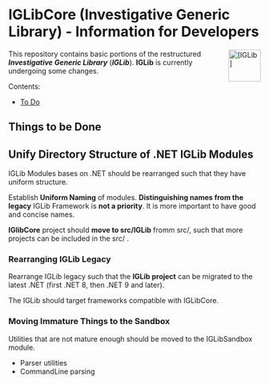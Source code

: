 
# IGLibCore (Investigative Generic Library) - Information for Developers

<img src="https://ajgorhoe.github.io/icons/IGLibIcon_256x256.png" alt="[IGLib]" align="right" width="48pt"
  style="float: right; max-width: 30%; width: 48pt; margin-left: 8pt;" />

This repository contains basic portions of the restructured ***Investigative Generic Library*** (***IGLib***). **IGLib** is currently undergoing some changes.

Contents:

* [To Do](#things-to-be-done)

## Things to be Done

## Unify Directory Structure of .NET IGLib Modules

IGLib Modules bases on .NET should be rearranged such that they have uniform structure.

Establish **Uniform Naming** of modules. **Distinguishing names from the legacy** IGLib Framework is **not a priority**. It is more important to have good and concise names.

**IGlibCore** project should **move to src/IGLib** fromm src/, such that more projects can be included in the src/ .

### Rearranging IGLib Legacy

Rearrange IGLib legacy such that the **IGLib project** can be migrated to the latest .NET (first .NET 8, then .NET 9 and later).

The IGLib should target frameworks compatible with IGLibCore.

### Moving Immature Things to the Sandbox

Utilities that are not mature enough should be moved to the IGLibSandbox module.

* Parser utilities
* CommandLine parsing

